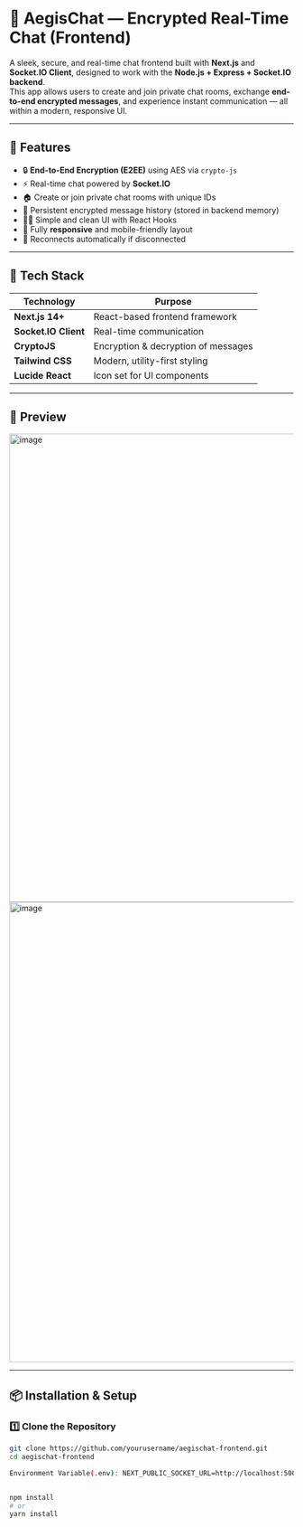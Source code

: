# 💬 AegisChat — Encrypted Real-Time Chat (Frontend)

A sleek, secure, and real-time chat frontend built with **Next.js** and **Socket.IO Client**, designed to work with the **Node.js + Express + Socket.IO backend**.  
This app allows users to create and join private chat rooms, exchange **end-to-end encrypted messages**, and experience instant communication — all within a modern, responsive UI.

---

## 🚀 Features

- 🔒 **End-to-End Encryption (E2EE)** using AES via `crypto-js`
- ⚡ Real-time chat powered by **Socket.IO**
- 🏠 Create or join private chat rooms with unique IDs
- 💬 Persistent encrypted message history (stored in backend memory)
- 🧑‍💻 Simple and clean UI with React Hooks
- 📱 Fully **responsive** and mobile-friendly layout
- 🔁 Reconnects automatically if disconnected

---

## 🧩 Tech Stack

| Technology | Purpose |
|-------------|----------|
| **Next.js 14+** | React-based frontend framework |
| **Socket.IO Client** | Real-time communication |
| **CryptoJS** | Encryption & decryption of messages |
| **Tailwind CSS** | Modern, utility-first styling |
| **Lucide React** | Icon set for UI components |

---

## 📸 Preview
<img width="1739" height="829" alt="image" src="https://github.com/user-attachments/assets/e8e5df23-df75-46fb-bf6b-638bb7a403ae" />



<img width="1498" height="814" alt="image" src="https://github.com/user-attachments/assets/a446d1ff-30eb-4a7a-8665-fdf53120f1bd" />

---


  
## 📦 Installation & Setup

### 1️⃣ Clone the Repository
```bash
git clone https://github.com/yourusername/aegischat-frontend.git
cd aegischat-frontend

Environment Variable(.env): NEXT_PUBLIC_SOCKET_URL=http://localhost:5000


npm install
# or
yarn install
